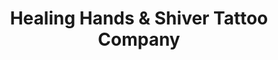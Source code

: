 ---
title: "Healing Hands & Shiver Tattoo Company"
url: /medicine-hat/healing-hands-and-shiver-tattoo-company/
shop: tattoo
---